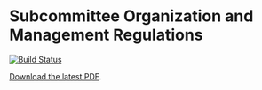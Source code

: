 # Subcommittee Organization and Management Regulations
[![Build Status](https://travis-ci.com/gozzarda/subcommittee_regulations.svg?branch=master)](https://travis-ci.com/gozzarda/subcommittee_regulations)

[Download the latest PDF](./subcommittee_regulations.pdf).
